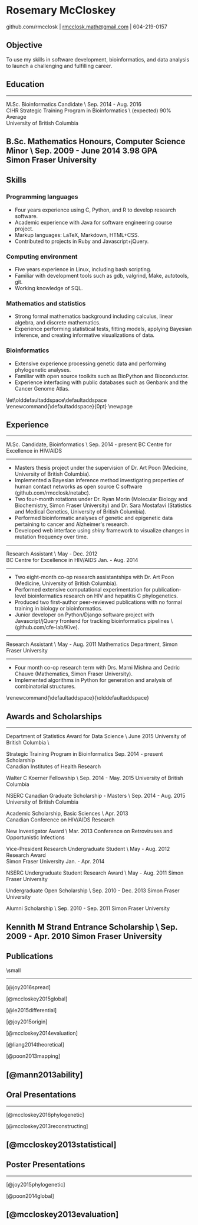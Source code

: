 # Rosemary McCloskey

github.com/rmcclosk | rmcclosk.math@gmail.com | 604-219-0157

## Objective

To use my skills in software development, bioinformatics, and data analysis to
launch a challenging and fulfilling career.

## Education

------------------------------------------------------- ------------------------
M.Sc. Bioinformatics Candidate \                         Sep. 2014 - Aug. 2016 \
CIHR Strategic Training Program in Bioinformatics \                   (expected)
90\% Average \
University of British Columbia 

B.Sc. Mathematics Honours, Computer Science Minor \        Sep. 2009 - June 2014
3.98 GPA \
Simon Fraser University
--------------------------------------------------------------------------------

## Skills

### Programming languages

  - Four years experience using C, Python, and R to develop research software.
  - Academic experience with Java for software engineering course project.
  - Markup languages: LaTeX, Markdown, HTML+CSS.
  - Contributed to projects in Ruby and Javascript+jQuery.

### Computing environment

  - Five years experience in Linux, including bash scripting.
  - Familiar with development tools such as gdb, valgrind, Make, autotools, git.
  - Working knowledge of SQL.

### Mathematics and statistics

  - Strong formal mathematics background including calculus, linear algebra,
    and discrete mathematics.
  - Experience performing statistical tests, fitting models, applying Bayesian
    inference, and creating informative visualizations of data.

### Bioinformatics

  - Extensive experience processing genetic data and performing phylogenetic
    analyses.
  - Familiar with open source toolkits such as BioPython and Bioconductor.
  - Experience interfacing with public databases such as Genbank and the Cancer
    Genome Atlas.

\let\olddefaultaddspace\defaultaddspace
\renewcommand{\defaultaddspace}{0pt}
\newpage

## Experience

--------------------------------------------------------- ----------------------
M.Sc. Candidate, Bioinformatics \                            Sep. 2014 - present
BC Centre for Excellence in HIV/AIDS                                         

--------------------------------------------------------------------------------
                                                                                             
- Masters thesis project under the supervision of Dr. Art Poon (Medicine,
  University of British Columbia).
- Implemented a Bayesian inference method investigating properties of human
  contact networks as open source C software (github.com/rmcclosk/netabc).
- Two four-month rotations under Dr. Ryan Morin (Molecular Biology and
  Biochemistry, Simon Fraser University) and Dr. Sara Mostafavi (Statistics and
  Medical Genetics, University of British Columbia).
- Performed bioinformatic analyses of genetic and epigenetic data pertaining to
  cancer and Alzheimer's research.
- Developed web interface using *shiny* framework to visualize changes in
  mutation frequency over time.

--------------------------------------------------------- ----------------------
Research Assistant \                                           May - Dec. 2012 \
BC Centre for Excellence in HIV/AIDS                            Jan. - Aug. 2014

--------------------------------------------------------------------------------

- Two eight-month co-op research assistantships with Dr. Art Poon (Medicine,
  University of British Columbia).
- Performed extensive computational experimentation for publication-level
  bioinformatics research on HIV and hepatitis C phylogenetics.
- Produced two first-author peer-reviewed publications with no formal training
  in biology or bioinformatics.
- Junior developer on Python/Django software project with Javascript/jQuery
  frontend for tracking bioinformatics pipelines \ (github.com/cfe-lab/Kive).

--------------------------------------------------------- ----------------------
Research Assistant \                                             May - Aug. 2011
Mathematics Department, Simon Fraser University

--------------------------------------------------------------------------------

- Four month co-op research term with Drs. Marni Mishna and Cedric Chauve
  (Mathematics, Simon Fraser University).
- Implemented algorithms in Python for generation and analysis of combinatorial
  structures.

\renewcommand{\defaultaddspace}{\olddefaultaddspace}

## Awards and Scholarships

------------------------------------------------------ -------------------------
Department of Statistics Award for Data Science \                      June 2015
University of British Columbia \

Strategic Training Program in Bioinformatics                 Sep. 2014 - present 
    Scholarship \
Canadian Institutes of Health Research

Walter C Koerner Fellowship \                              Sep. 2014 - May. 2015 
University of British Columbia

NSERC Canadian Graduate Scholarship - Masters \            Sep. 2014 - Aug. 2015 
University of British Columbia

Academic Scholarship, Basic Sciences \                                 Apr. 2013   
Canadian Conference on HIV/AIDS Research

New Investigator Award \                                               Mar. 2013 
Conference on Retroviruses and Opportunistic 
    Infections

Vice-President Research Undergraduate Student \                  May - Aug. 2012
    Research Award \
Simon Fraser University                                         Jan. - Apr. 2014

NSERC Undergraduate Student Research Award \                     May - Aug. 2011
Simon Fraser University

Undergraduate Open Scholarship \                           Sep. 2010 - Dec. 2013
Simon Fraser University

Alumni Scholarship \                                       Sep. 2010 - Sep. 2011
Simon Fraser University

Kennith M Strand Entrance Scholarship \                    Sep. 2009 - Apr. 2010
Simon Fraser University
--------------------------------------------------------------------------------

## Publications
\small

--------------------------------------------------------------------------------
[@joy2016spread]

[@mccloskey2015global]

[@le2015differential]

[@joy2015origin]

[@mccloskey2014evaluation]

[@liang2014theoretical]

[@poon2013mapping]

[@mann2013ability]
--------------------------------------------------------------------------------

## Oral Presentations

--------------------------------------------------------------------------------
[@mccloskey2016phylogenetic]

[@mccloskey2013reconstructing]

[@mccloskey2013statistical]
--------------------------------------------------------------------------------

## Poster Presentations

--------------------------------------------------------------------------------
[@joy2015phylogenetic]

[@poon2014global]

[@mccloskey2013evaluation]
--------------------------------------------------------------------------------

